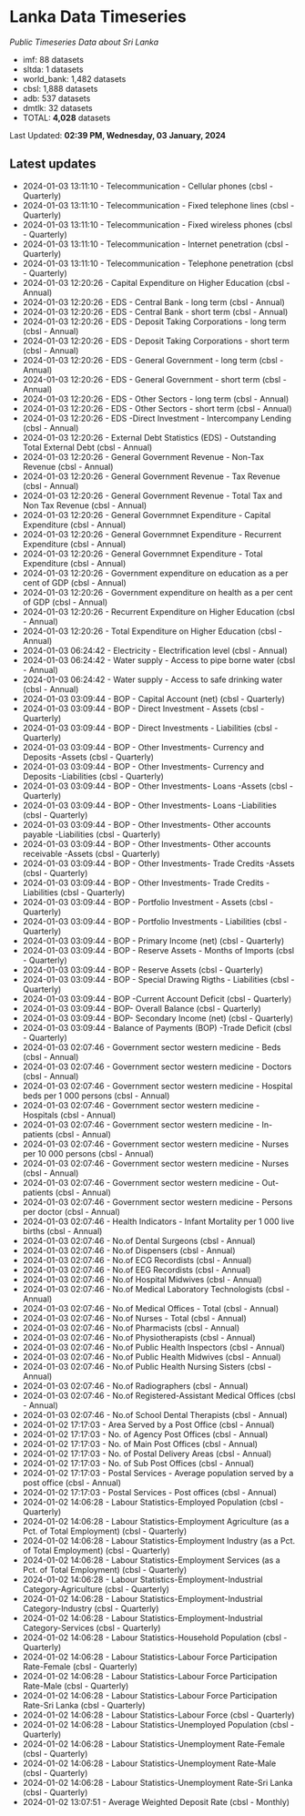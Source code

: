 # Lanka Data Timeseries
*Public Timeseries Data about Sri Lanka*

* imf: 88 datasets
* sltda: 1 datasets
* world_bank: 1,482 datasets
* cbsl: 1,888 datasets
* adb: 537 datasets
* dmtlk: 32 datasets
* TOTAL: **4,028** datasets

Last Updated: **02:39 PM, Wednesday, 03 January, 2024**

## Latest updates

* 2024-01-03 13:11:10 - Telecommunication - Cellular phones (cbsl - Quarterly)
* 2024-01-03 13:11:10 - Telecommunication - Fixed telephone lines (cbsl - Quarterly)
* 2024-01-03 13:11:10 - Telecommunication - Fixed wireless phones (cbsl - Quarterly)
* 2024-01-03 13:11:10 - Telecommunication - Internet penetration (cbsl - Quarterly)
* 2024-01-03 13:11:10 - Telecommunication - Telephone penetration (cbsl - Quarterly)
* 2024-01-03 12:20:26 - Capital Expenditure on Higher Education (cbsl - Annual)
* 2024-01-03 12:20:26 - EDS - Central Bank - long term (cbsl - Annual)
* 2024-01-03 12:20:26 - EDS - Central Bank - short term (cbsl - Annual)
* 2024-01-03 12:20:26 - EDS - Deposit Taking Corporations - long term (cbsl - Annual)
* 2024-01-03 12:20:26 - EDS - Deposit Taking Corporations - short term (cbsl - Annual)
* 2024-01-03 12:20:26 - EDS - General Government - long term (cbsl - Annual)
* 2024-01-03 12:20:26 - EDS - General Government - short term (cbsl - Annual)
* 2024-01-03 12:20:26 - EDS - Other Sectors - long term (cbsl - Annual)
* 2024-01-03 12:20:26 - EDS - Other Sectors - short term (cbsl - Annual)
* 2024-01-03 12:20:26 - EDS -Direct Investment - Intercompany Lending (cbsl - Annual)
* 2024-01-03 12:20:26 - External Debt Statistics (EDS) - Outstanding Total External Debt (cbsl - Annual)
* 2024-01-03 12:20:26 - General Government Revenue - Non-Tax Revenue (cbsl - Annual)
* 2024-01-03 12:20:26 - General Government Revenue - Tax Revenue (cbsl - Annual)
* 2024-01-03 12:20:26 - General Government Revenue - Total Tax and Non Tax Revenue (cbsl - Annual)
* 2024-01-03 12:20:26 - General Governmnet Expenditure - Capital Expenditure (cbsl - Annual)
* 2024-01-03 12:20:26 - General Governmnet Expenditure - Recurrent Expenditure (cbsl - Annual)
* 2024-01-03 12:20:26 - General Governmnet Expenditure - Total Expenditure (cbsl - Annual)
* 2024-01-03 12:20:26 - Government expenditure on education as a per cent of GDP (cbsl - Annual)
* 2024-01-03 12:20:26 - Government expenditure on health as a per cent of GDP (cbsl - Annual)
* 2024-01-03 12:20:26 - Recurrent Expenditure on Higher Education (cbsl - Annual)
* 2024-01-03 12:20:26 - Total Expenditure on Higher Education (cbsl - Annual)
* 2024-01-03 06:24:42 - Electricity - Electrification level (cbsl - Annual)
* 2024-01-03 06:24:42 - Water supply - Access to pipe borne water (cbsl - Annual)
* 2024-01-03 06:24:42 - Water supply - Access to safe drinking water (cbsl - Annual)
* 2024-01-03 03:09:44 - BOP - Capital Account (net) (cbsl - Quarterly)
* 2024-01-03 03:09:44 - BOP - Direct Investment - Assets (cbsl - Quarterly)
* 2024-01-03 03:09:44 - BOP - Direct Investments - Liabilities (cbsl - Quarterly)
* 2024-01-03 03:09:44 - BOP - Other Investments- Currency and Deposits -Assets (cbsl - Quarterly)
* 2024-01-03 03:09:44 - BOP - Other Investments- Currency and Deposits -Liabilities (cbsl - Quarterly)
* 2024-01-03 03:09:44 - BOP - Other Investments- Loans -Assets (cbsl - Quarterly)
* 2024-01-03 03:09:44 - BOP - Other Investments- Loans -Liabilities (cbsl - Quarterly)
* 2024-01-03 03:09:44 - BOP - Other Investments- Other accounts payable -Liabilities (cbsl - Quarterly)
* 2024-01-03 03:09:44 - BOP - Other Investments- Other accounts receivable -Assets (cbsl - Quarterly)
* 2024-01-03 03:09:44 - BOP - Other Investments- Trade Credits -Assets (cbsl - Quarterly)
* 2024-01-03 03:09:44 - BOP - Other Investments- Trade Credits -Liabilities (cbsl - Quarterly)
* 2024-01-03 03:09:44 - BOP - Portfolio Investment - Assets (cbsl - Quarterly)
* 2024-01-03 03:09:44 - BOP - Portfolio Investments - Liabilities (cbsl - Quarterly)
* 2024-01-03 03:09:44 - BOP - Primary Income (net) (cbsl - Quarterly)
* 2024-01-03 03:09:44 - BOP - Reserve Assets - Months of Imports (cbsl - Quarterly)
* 2024-01-03 03:09:44 - BOP - Reserve Assets (cbsl - Quarterly)
* 2024-01-03 03:09:44 - BOP - Special Drawing Rigths - Liabilities (cbsl - Quarterly)
* 2024-01-03 03:09:44 - BOP -Current Account Deficit (cbsl - Quarterly)
* 2024-01-03 03:09:44 - BOP- Overall Balance (cbsl - Quarterly)
* 2024-01-03 03:09:44 - BOP- Secondary Income (net) (cbsl - Quarterly)
* 2024-01-03 03:09:44 - Balance of Payments (BOP) -Trade Deficit (cbsl - Quarterly)
* 2024-01-03 02:07:46 - Government sector western medicine - Beds (cbsl - Annual)
* 2024-01-03 02:07:46 - Government sector western medicine - Doctors (cbsl - Annual)
* 2024-01-03 02:07:46 - Government sector western medicine - Hospital beds per 1 000 persons (cbsl - Annual)
* 2024-01-03 02:07:46 - Government sector western medicine - Hospitals (cbsl - Annual)
* 2024-01-03 02:07:46 - Government sector western medicine - In-patients (cbsl - Annual)
* 2024-01-03 02:07:46 - Government sector western medicine - Nurses per 10 000 persons (cbsl - Annual)
* 2024-01-03 02:07:46 - Government sector western medicine - Nurses (cbsl - Annual)
* 2024-01-03 02:07:46 - Government sector western medicine - Out-patients (cbsl - Annual)
* 2024-01-03 02:07:46 - Government sector western medicine - Persons per doctor (cbsl - Annual)
* 2024-01-03 02:07:46 - Health Indicators - Infant Mortality per 1 000 live births (cbsl - Annual)
* 2024-01-03 02:07:46 - No.of Dental Surgeons (cbsl - Annual)
* 2024-01-03 02:07:46 - No.of Dispensers (cbsl - Annual)
* 2024-01-03 02:07:46 - No.of ECG Recordists (cbsl - Annual)
* 2024-01-03 02:07:46 - No.of EEG Recordists (cbsl - Annual)
* 2024-01-03 02:07:46 - No.of Hospital Midwives (cbsl - Annual)
* 2024-01-03 02:07:46 - No.of Medical Laboratory Technologists (cbsl - Annual)
* 2024-01-03 02:07:46 - No.of Medical Offices - Total (cbsl - Annual)
* 2024-01-03 02:07:46 - No.of Nurses - Total (cbsl - Annual)
* 2024-01-03 02:07:46 - No.of Pharmacists (cbsl - Annual)
* 2024-01-03 02:07:46 - No.of Physiotherapists (cbsl - Annual)
* 2024-01-03 02:07:46 - No.of Public Health Inspectors (cbsl - Annual)
* 2024-01-03 02:07:46 - No.of Public Health Midwives (cbsl - Annual)
* 2024-01-03 02:07:46 - No.of Public Health Nursing Sisters (cbsl - Annual)
* 2024-01-03 02:07:46 - No.of Radiographers (cbsl - Annual)
* 2024-01-03 02:07:46 - No.of Registered-Assistant Medical Offices (cbsl - Annual)
* 2024-01-03 02:07:46 - No.of School Dental Therapists (cbsl - Annual)
* 2024-01-02 17:17:03 - Area Served by a Post Office (cbsl - Annual)
* 2024-01-02 17:17:03 - No. of Agency Post Offices (cbsl - Annual)
* 2024-01-02 17:17:03 - No. of Main Post Offices (cbsl - Annual)
* 2024-01-02 17:17:03 - No. of Postal Delivery Areas (cbsl - Annual)
* 2024-01-02 17:17:03 - No. of Sub Post Offices (cbsl - Annual)
* 2024-01-02 17:17:03 - Postal Services - Average population served by a post office (cbsl - Annual)
* 2024-01-02 17:17:03 - Postal Services - Post offices (cbsl - Annual)
* 2024-01-02 14:06:28 - Labour Statistics-Employed Population (cbsl - Quarterly)
* 2024-01-02 14:06:28 - Labour Statistics-Employment Agriculture (as a Pct. of Total Employment) (cbsl - Quarterly)
* 2024-01-02 14:06:28 - Labour Statistics-Employment Industry (as a Pct. of Total Employment) (cbsl - Quarterly)
* 2024-01-02 14:06:28 - Labour Statistics-Employment Services (as a Pct. of Total Employment) (cbsl - Quarterly)
* 2024-01-02 14:06:28 - Labour Statistics-Employment-Industrial Category-Agriculture (cbsl - Quarterly)
* 2024-01-02 14:06:28 - Labour Statistics-Employment-Industrial Category-Industry (cbsl - Quarterly)
* 2024-01-02 14:06:28 - Labour Statistics-Employment-Industrial Category-Services (cbsl - Quarterly)
* 2024-01-02 14:06:28 - Labour Statistics-Household Population (cbsl - Quarterly)
* 2024-01-02 14:06:28 - Labour Statistics-Labour Force Participation Rate-Female (cbsl - Quarterly)
* 2024-01-02 14:06:28 - Labour Statistics-Labour Force Participation Rate-Male (cbsl - Quarterly)
* 2024-01-02 14:06:28 - Labour Statistics-Labour Force Participation Rate-Sri Lanka (cbsl - Quarterly)
* 2024-01-02 14:06:28 - Labour Statistics-Labour Force (cbsl - Quarterly)
* 2024-01-02 14:06:28 - Labour Statistics-Unemployed Population (cbsl - Quarterly)
* 2024-01-02 14:06:28 - Labour Statistics-Unemployment Rate-Female (cbsl - Quarterly)
* 2024-01-02 14:06:28 - Labour Statistics-Unemployment Rate-Male (cbsl - Quarterly)
* 2024-01-02 14:06:28 - Labour Statistics-Unemployment Rate-Sri Lanka (cbsl - Quarterly)
* 2024-01-02 13:07:51 - Average Weighted Deposit Rate (cbsl - Monthly)
